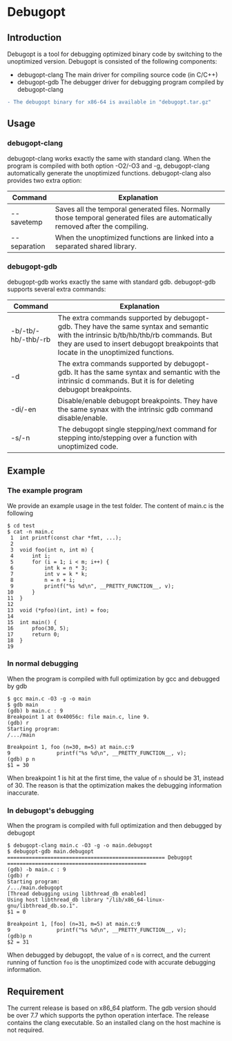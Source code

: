 # Debugopt

## Introduction

Debugopt is a tool for debugging optimized binary code by switching to the unoptimized version. Debugopt is consisted of the following components:

+ debugopt-clang
The main driver for compiling source code (in C/C++)
+ debugopt-gdb
The debugger driver for debugging program compiled by debugopt-clang

```diff
- The debugopt binary for x86-64 is available in "debugopt.tar.gz"
```

## Usage

### debugopt-clang
debugopt-clang works exactly the same with standard clang. When the program is compiled with both option -O2/-O3 and -g, debugopt-clang automatically generate the unoptimized functions. debugopt-clang also provides two extra option:

| Command      | Explanation |
| ------------ | --- |
| --savetemp   | Saves all the temporal generated files. Normally those temporal generated files are automatically removed after the compiling. |
| --separation | When the unoptimized functions are linked into a separated shared library. |

### debugopt-gdb

debugopt-gdb works exactly the same with standard gdb. debugopt-gdb supports several extra commands:

| Command             | Explanation
| ------------------- | ---
| -b/-tb/-hb/-thb/-rb | The extra commands supported by debugopt-gdb. They have the same syntax and semantic with the intrinsic b/tb/hb/thb/rb commands. But they are used to insert debugopt breakpoints that locate in the unoptimized functions.
| -d                  | The extra commands supported by debugopt-gdb. It has the same syntax and semantic with the intrinsic d commands. But it is for deleting debugopt breakpoints.
| -di/-en	          | Disable/enable debugopt breakpoints. They have the same synax with the intrinsic gdb command disable/enable.
| -s/-n               | The debugopt single stepping/next command for stepping into/stepping over a function with unoptimized code.

## Example

### The example program
We provide an example usage in the test folder. The content of main.c is the following

```
$ cd test
$ cat -n main.c
 1	int printf(const char *fmt, ...);
 2	
 3	void foo(int n, int m) {
 4	    int i;
 5	    for (i = 1; i < m; i++) {
 6	        int k = n * 3;
 7	        int v = k * k;
 8	        n = n + i;
 9	        printf("%s %d\n", __PRETTY_FUNCTION__, v);
10	    }
11	}
12	
13	void (*pfoo)(int, int) = foo;
14	
15	int main() {
16	    pfoo(30, 5);
17	    return 0;
18	}
19	
```
		
### In normal debugging

When the program is compiled with full optimization by gcc and debugged by gdb

```
$ gcc main.c -O3 -g -o main
$ gdb main
(gdb) b main.c : 9
Breakpoint 1 at 0x40056c: file main.c, line 9.
(gdb) r
Starting program:
/.../main

Breakpoint 1, foo (n=30, m=5) at main.c:9
9               printf("%s %d\n", __PRETTY_FUNCTION__, v);
(gdb) p n
$1 = 30
```
		
When breakpoint 1 is hit at the first time, the value of `n` should be 31, instead of 30. The reason is that the optimization makes the debugging information inaccurate.

### In debugopt's debugging

When the program is compiled with full optimization and then debugged by debugopt

```
$ debugopt-clang main.c -O3 -g -o main.debugopt
$ debugopt-gdb main.debugopt
=================================================== Debugopt =============================================
(gdb) -b main.c : 9
(gdb) r
Starting program:
/.../main.debugopt
[Thread debugging using libthread_db enabled]
Using host libthread_db library "/lib/x86_64-linux-gnu/libthread_db.so.1".
$1 = 0

Breakpoint 1, [foo] (n=31, m=5) at main.c:9
9               printf("%s %d\n", __PRETTY_FUNCTION__, v);
(gdb)p n
$2 = 31
```
		
When debugged by debugopt, the value of `n` is correct, and the current running of function `foo` is the unoptimized code with accurate debugging information.

## Requirement
The current release is based on x86_64 platform. The gdb version should be over 7.7 which supports the python operation interface. The release contains the clang executable. So an installed clang on the host machine is not required.